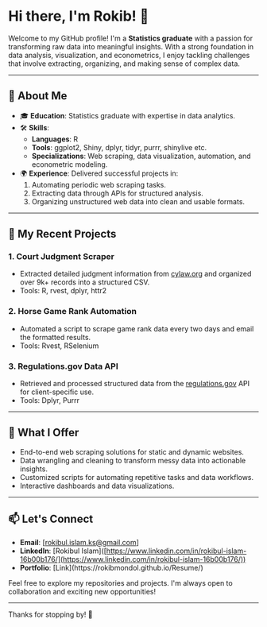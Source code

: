 # Hi there, I'm Rokib! 👋

Welcome to my GitHub profile! I'm a **Statistics graduate** with a passion for transforming raw data into meaningful insights. With a strong foundation in data analysis, visualization, and econometrics, I enjoy tackling challenges that involve extracting, organizing, and making sense of complex data.

---

## 🚀 About Me

- 🎓 **Education**: Statistics graduate with expertise in data analytics.
- 🛠️ **Skills**:
  - **Languages**: R
  - **Tools**: ggplot2, Shiny, dplyr, tidyr, purrr, shinylive etc.
  - **Specializations**: Web scraping, data visualization, automation, and econometric modeling.
- 🌍 **Experience**: Delivered successful projects in:
  1. Automating periodic web scraping tasks.
  2. Extracting data through APIs for structured analysis.
  3. Organizing unstructured web data into clean and usable formats.

---

## 📂 My Recent Projects

### 1. Court Judgment Scraper

- Extracted detailed judgment information from [cylaw.org](https://www.cylaw.org/updates.html) and organized over 9k+ records into a structured CSV.
- Tools: R, rvest, dplyr, httr2

### 2. Horse Game Rank Automation

- Automated a script to scrape game rank data every two days and email the formatted results.
- Tools: Rvest, RSelenium

### 3. Regulations.gov Data API

- Retrieved and processed structured data from the [regulations.gov](https://www.regulations.gov) API for client-specific use.
- Tools: Dplyr, Purrr

---

## 🌟 What I Offer

- End-to-end web scraping solutions for static and dynamic websites.
- Data wrangling and cleaning to transform messy data into actionable insights.
- Customized scripts for automating repetitive tasks and data workflows.
- Interactive dashboards and data visualizations.

---

## 📫 Let's Connect

- **Email**: [[rokibul.islam.ks@gmail.com](mailto\:rokibul.islam.ks@gmail.com)]
- **LinkedIn**: [Rokibul Islam]\([https://www.linkedin.com/in/rokibul-islam-16b00b176/](https://www.linkedin.com/in/rokibul-islam-16b00b176/))
- **Portfolio**: [Link]\(https\://rokibmondol.github.io/Resume/)

Feel free to explore my repositories and projects. I'm always open to collaboration and exciting new opportunities!

---

Thanks for stopping by! 🚀


